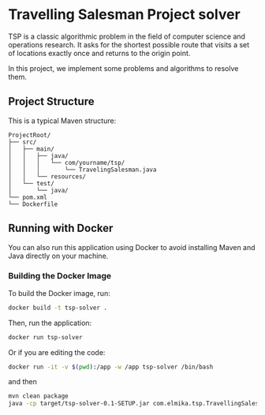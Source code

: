 # Travelling Salesman Project solver

TSP is a classic algorithmic problem in the field of computer science and operations research. It asks for the shortest possible route that visits a set of locations exactly once and returns to the origin point.

In this project, we implement some problems and algorithms to resolve them.


## Project Structure

This is a typical Maven structure:

```
ProjectRoot/
├── src/
│   ├── main/
│   │   ├── java/
│   │   │   └── com/yourname/tsp/
│   │   │       └── TravelingSalesman.java
│   │   └── resources/
│   └── test/
│       └── java/
└── pom.xml
└── Dockerfile
```

## Running with Docker

You can also run this application using Docker to avoid installing Maven and Java directly on your machine.

### Building the Docker Image

To build the Docker image, run:

```bash
docker build -t tsp-solver .
```

Then, run the application:

```bash
docker run tsp-solver
```

Or if you are editing the code:

```bash
docker run -it -v $(pwd):/app -w /app tsp-solver /bin/bash
```
and then
```bash
mvn clean package
java -cp target/tsp-solver-0.1-SETUP.jar com.elmika.tsp.TravellingSalesman
```